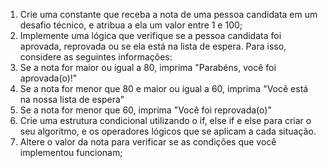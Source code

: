 1. Crie uma constante que receba a nota de uma pessoa candidata em um desafio técnico, e atribua a ela um valor entre 1 e 100;
2. Implemente uma lógica que verifique se a pessoa candidata foi aprovada, reprovada ou se ela está na lista de espera. Para isso, considere as seguintes informações:
3. Se a nota for maior ou igual a 80, imprima "Parabéns, você foi aprovada(o)!"
4. Se a nota for menor que 80 e maior ou igual a 60, imprima "Você está na nossa lista de espera"
6. Se a nota for menor que 60, imprima "Você foi reprovada(o)"
7. Crie uma estrutura condicional utilizando o if, else if e else para criar o seu algoritmo, e os operadores lógicos que se aplicam a cada situação.
8. Altere o valor da nota para verificar se as condições que você implementou funcionam;
